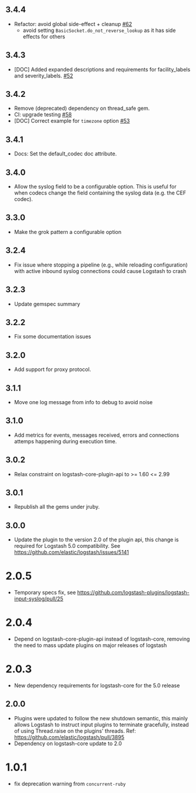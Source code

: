 ## 3.4.4
  - Refactor: avoid global side-effect + cleanup [#62](https://github.com/logstash-plugins/logstash-input-syslog/pull/62)
    * avoid setting `BasicSocket.do_not_reverse_lookup` as it has side effects for others 

## 3.4.3
  - [DOC] Added expanded descriptions and requirements for facility_labels and severity_labels. [#52](https://github.com/logstash-plugins/logstash-input-syslog/pull/52)

## 3.4.2
  - Remove (deprecated) dependency on thread_safe gem.
  - CI: upgrade testing [#58](https://github.com/logstash-plugins/logstash-input-syslog/pull/58)
  - [DOC] Correct example for `timezone` option [#53](https://github.com/logstash-plugins/logstash-input-syslog/pull/53)

## 3.4.1
  - Docs: Set the default_codec doc attribute.

## 3.4.0
  - Allow the syslog field to be a configurable option.  This is useful for when codecs change
    the field containing the syslog data (e.g. the CEF codec).

## 3.3.0
  - Make the grok pattern a configurable option

## 3.2.4
  - Fix issue where stopping a pipeline (e.g., while reloading configuration) with active inbound syslog connections could cause Logstash to crash

## 3.2.3
  - Update gemspec summary

## 3.2.2
  - Fix some documentation issues

## 3.2.0
  - Add support for proxy protocol.

## 3.1.1
  - Move one log message from info to debug to avoid noise

## 3.1.0
  - Add metrics for events, messages received, errors and connections attemps happening during execution time.

## 3.0.2
  - Relax constraint on logstash-core-plugin-api to >= 1.60 <= 2.99

## 3.0.1
  - Republish all the gems under jruby.
## 3.0.0
  - Update the plugin to the version 2.0 of the plugin api, this change is required for Logstash 5.0 compatibility. See https://github.com/elastic/logstash/issues/5141
# 2.0.5
  - Temporary specs fix, see https://github.com/logstash-plugins/logstash-input-syslog/pull/25
# 2.0.4
  - Depend on logstash-core-plugin-api instead of logstash-core, removing the need to mass update plugins on major releases of logstash
# 2.0.3
  - New dependency requirements for logstash-core for the 5.0 release
## 2.0.0
 - Plugins were updated to follow the new shutdown semantic, this mainly allows Logstash to instruct input plugins to terminate gracefully,
   instead of using Thread.raise on the plugins' threads. Ref: https://github.com/elastic/logstash/pull/3895
 - Dependency on logstash-core update to 2.0

# 1.0.1
- fix deprecation warning from `concurrent-ruby`
